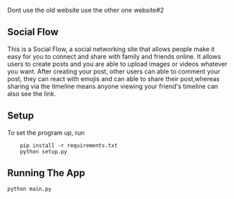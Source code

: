 Dont use the old website use the other one website#2


## Social Flow

This is a Social Flow, a social networking site that allows people make it easy for you to connect and share with family and friends online. It allows users to create posts and you are able to upload images or videos whatever you want. After creating your post, other users can able to comment your post, they can react with emojis and can able to share their post,whereas sharing via the timeline means anyone viewing your friend's timeline can also see the link.


## Setup

To set the program up, run
```
    pip install -r requirements.txt
    python setup.py
```
## Running The App

```bash
python main.py
```

